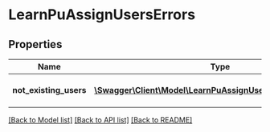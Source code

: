 # LearnPuAssignUsersErrors

## Properties
Name | Type | Description | Notes
------------ | ------------- | ------------- | -------------
**not_existing_users** | [**\Swagger\Client\Model\LearnPuAssignUsersNotExistingUsers[]**](LearnPuAssignUsersNotExistingUsers.md) | Array with not existing users | 

[[Back to Model list]](../README.md#documentation-for-models) [[Back to API list]](../README.md#documentation-for-api-endpoints) [[Back to README]](../README.md)


